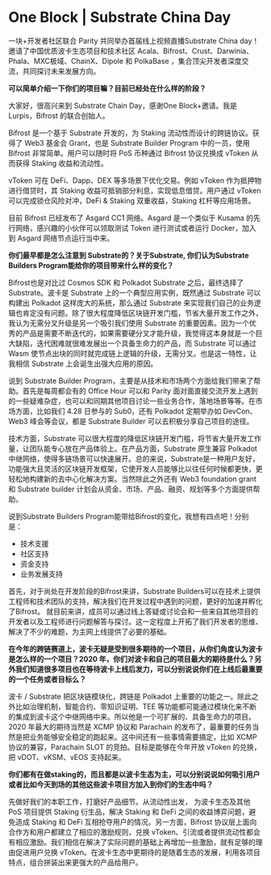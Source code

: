 # One Block | Substrate China Day

一块+开发者社区联合 Parity 共同举办首届线上视频直播Substrate China day！邀请了中国优质波卡生态项目和技术社区 Acala、Bifrost、Crust、Darwinia、Phala、MXC极域、ChainX、Dipole 和 PolkaBase ，集合顶尖开发者深度交流，共同探讨未来发展方向。

**可以简单介绍一下你们的项目嘛？目前已经处在什么样的阶段？**

大家好，很高兴来到 Substrate Chain Day，感谢One Block+邀请。我是 Lurpis，Bifrost 的联合创始人。

Bifrost 是一个基于 Substrate 开发的，为 Staking 流动性而设计的跨链协议。获得了 Web3 基金会 Grant，也是 Substrate Builder Program 中的一员，使用 Bifrost 非常简单。用户可以随时将 PoS 币种通过 Bifrost 协议兑换成 vToken 从而获得 Staking 收益和流动性。

vToken 可在 DeFi、Dapp、DEX 等多场景下优化交易。例如 vToken 作为抵押物进行借贷时，其 Staking 收益可抵销部分利息，实现低息借贷。用户通过 vToken 可以完成锁仓风险对冲，DeFi & Staking 双重收益，Staking 杠杆等应用场景。

目前 Bifrost 已经发布了 Asgard CC1 网络。Asgard 是一个类似于 Kusama 的先行网络，感兴趣的小伙伴可以领取测试 Token 进行测试或者运行 Docker，加入到 Asgard 网络节点运行当中来。

**你们最早都是怎么注意到 Substrate的？关于Substrate, 你们认为Substrate Builders Program能给你的项目带来什么样的变化？**

Bifrost也是对比过 Cosmos SDK 和 Polkadot Substrate 之后，最终选择了 Substrate。波卡是 Substrate 上的一个典型应用实例，既然通过 Substrate 可以构建出 Polkadot 这样庞大的系统，那么通过 Substrate 来实现我们自己的业务逻辑也肯定没有问题。除了很大程度降低区块链开发门槛，节省大量开发工作之外，我认为无需分叉升级是另一个吸引我们使用 Substrate 的重要因素。因为一个优秀的产品是需要不断迭代的，如果需要硬分叉才能升级，我觉得这本身就是一个巨大缺陷，迭代困难就很难发展出一个具备生命力的产品，而 Substrate 可以通过 Wasm 使节点出块的同时就完成链上逻辑的升级，无需分叉。也是这一特性，让我相信 Substrate 上会诞生出强大应用的原因。

说到 Substrate Builder Program，主要是从技术和市场两个方面给我们带来了帮助。首先是每周都会有的 Office Hour 可以和 Parity 面对面直接交流开发上遇到的一些疑难杂症，也可以和同期其他项目讨论一些业务合作，落地场景等等。在市场方面，比如我们 4.28 日参与的 Sub0，还有 Polkadot 定期举办如 DevCon、Web3 峰会等会议，都是 Substrate Builder 可以去积极分享自己项目的途径。

技术方面，Substrate 可以很大程度的降低区块链开发门槛，将节省大量开发工作量，让团队能专心放在产品体验上。在产品方面，Substrate 原生兼容 Polkadot 中继网络，使得多链场景可以快速展开。总的来说，Substrate是一种用户友好，功能强大且灵活的区块链开发框架，它使开发人员能够比以往任何时候都更快，更轻松地构建新的去中心化解决方案。当然除此之外还有 Web3 foundation grant 和 Substrate builder 计划会从资金、市场、产品、融资、规划等多个方面提供帮助。

说到Substrate Builders Program能带给Bifrost的变化，我想有四点吧！分别是：

- 技术支援
- 社区支持
- 资金支持
- 业务发展支持

首先，对于尚处在开发阶段的Bifrost来讲，Substrate Builders可以在技术上提供工程师和技术团队的支持，解决我们在开发过程中遇到的问题，更好的加速并孵化了Bifrost。
就目前来讲，成员可以通过线上答疑或讨论会和一些来自其他项目的开发者以及工程师进行问题解答与探讨。这一定程度上开拓了我们开发者的思维、解决了不少的难题，为主网上线提供了必要的基础。

**在今年的跨链赛道上，波卡无疑是受到很多期待的一个项目，从你们角度认为波卡是怎么样的一个项目？2020 年，你们对波卡和自己的项目最大的期待是什么？另外我们知道很多项目也在等待波卡上线后发力，可以分别说说你们在上线后最重要的一个任务或者目标么？**

波卡 / Substrate 把区块链模块化，跨链是 Polkadot 上重要的功能之一。除此之外比如治理机制，智能合约、零知识证明、TEE 等功能都可能通过模块化来不断的集成到波卡这个中继网络中来。所以他是一个可扩展的、具备生命力的项目。 2020 年最大的期待当然是 XCMP 协议和 Parachain 的发布了，最重要的任务当然是把业务能够安全稳定的跑起来。这中间还有一些事情需要搞定，比如 XCMP 协议的兼容，Parachain SLOT 的竞拍。目标是能够在今年开放 vToken 的兑换，把 vDOT、vKSM、vEOS 支持起来。

**你们都有在做staking的，而且都是以波卡生态为主，可以分别说说如何吸引用户或者比如今天到场的其他这些波卡项目方加入到你们的生态中吗？**

先做好我们的本职工作，打磨好产品细节。从流动性出发， 为波卡生态及其他 PoS 项目提供 Staking 衍生品，解决 Staking 和 DeFi 之间的收益博弈问题，避免造成 Staking 和 DeFi 互相抢夺用户的情况。另一方面，Bifrost 协议层上面向合作方和用户都建立了相应的激励规则，兑换 vToken、引流或者提供流动性都会有相应激励。我们相信在解决了实际问题的基础上再增加一些激励，就有足够的理由促进用户兑换 vToken。在波卡生态中更期待的是随着生态的发展，利用各项目特点，组合拼装出来更强大的产品给用户。




